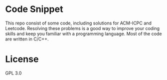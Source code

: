 # Code Snippet

This repo consist of some code, including solutions for ACM-ICPC and Leetcode. Resolving these problems is a good way to improve your coding skills and keep you familiar with a programming language. Most of the code are written in C/C++.

# License
GPL 3.0
